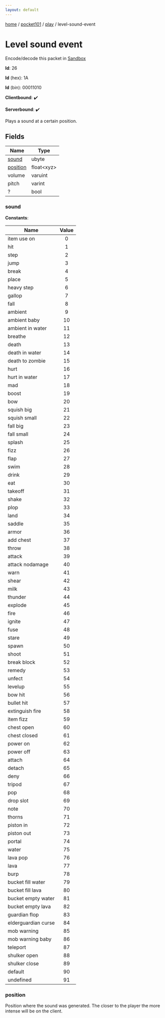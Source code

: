 ```yaml
---
layout: default
---
```


[home](/)  /  [pocket101](/protocol/pocket101)  /  [play](/protocol/pocket101/play)  /  level-sound-event

# Level sound event

Encode/decode this packet in [Sandbox](../../../sandbox/pocket101#Play.LevelSoundEvent)

**Id**: 26

**Id** (hex): 1A

**Id** (bin): 00011010

**Clientbound**: ✔️

**Serverbound**: ✔️

Plays a sound at a certain position.

## Fields

Name | Type
---|---
[sound](#sound) | ubyte
[position](#position) | float&lt;xyz&gt;
volume | varuint
pitch | varint
? | bool

### sound

**Constants**:

Name | Value
---|:---:
item use on | 0
hit | 1
step | 2
jump | 3
break | 4
place | 5
heavy step | 6
gallop | 7
fall | 8
ambient | 9
ambient baby | 10
ambient in water | 11
breathe | 12
death | 13
death in water | 14
death to zombie | 15
hurt | 16
hurt in water | 17
mad | 18
boost | 19
bow | 20
squish big | 21
squish small | 22
fall big | 23
fall small | 24
splash | 25
fizz | 26
flap | 27
swim | 28
drink | 29
eat | 30
takeoff | 31
shake | 32
plop | 33
land | 34
saddle | 35
armor | 36
add chest | 37
throw | 38
attack | 39
attack nodamage | 40
warn | 41
shear | 42
milk | 43
thunder | 44
explode | 45
fire | 46
ignite | 47
fuse | 48
stare | 49
spawn | 50
shoot | 51
break block | 52
remedy | 53
unfect | 54
levelup | 55
bow hit | 56
bullet hit | 57
extinguish fire | 58
item fizz | 59
chest open | 60
chest closed | 61
power on | 62
power off | 63
attach | 64
detach | 65
deny | 66
tripod | 67
pop | 68
drop slot | 69
note | 70
thorns | 71
piston in | 72
piston out | 73
portal | 74
water | 75
lava pop | 76
lava | 77
burp | 78
bucket fill water | 79
bucket fill lava | 80
bucket empty water | 81
bucket empty lava | 82
guardian flop | 83
elderguardian curse | 84
mob warning | 85
mob warning baby | 86
teleport | 87
shulker open | 88
shulker close | 89
default | 90
undefined | 91

### position

Position where the sound was generated. The closer to the player the more intense will be on the client.
